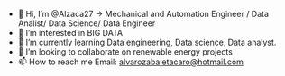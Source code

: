 - 👋 Hi, I’m @Alzaca27 -> Mechanical and Automation Engineer  / Data Analist/ Data Science/ Data Engineer
- 👀 I’m interested in BIG DATA 
- 🌱 I’m currently learning Data engineering, Data science, Data analyst.
- 💞️ I’m looking to collaborate on renewable energy projects
- 📫 How to reach me Email: alvarozabaletacaro@hotmail.com
